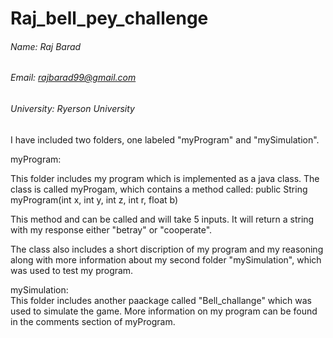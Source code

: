 # Raj_bell_pey_challenge
###### Name: Raj Barad
###### Email: rajbarad99@gmail.com
###### University: Ryerson University

I have included two folders, one labeled "myProgram" and "mySimulation".

myProgram:  

This folder includes my program which is implemented as a java class. The class is called myProgam, which contains a method called: public String myProgram(int x, int y, int z, int r, float b)
            
This method and can be called and will take 5 inputs. It will return a string with my response either "betray" or "cooperate".
            
The class also includes a short discription of my program and my reasoning along with more information about my second folder "mySimulation", which was used to test my program.

mySimulation:  
This folder includes another paackage called "Bell_challange" which was used to simulate the game. More information on my program can be found in the comments section of myProgram.
           
       
            
